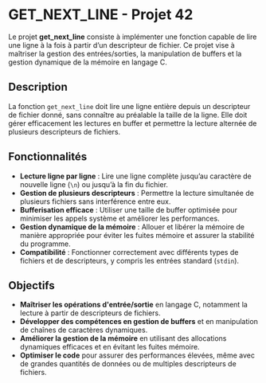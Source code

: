 # GET_NEXT_LINE - Projet 42

Le projet **get_next_line** consiste à implémenter une fonction capable de lire une ligne à la fois à partir d’un descripteur de fichier. Ce projet vise à maîtriser la gestion des entrées/sorties, la manipulation de buffers et la gestion dynamique de la mémoire en langage C.

## Description

La fonction `get_next_line` doit lire une ligne entière depuis un descripteur de fichier donné, sans connaître au préalable la taille de la ligne. Elle doit gérer efficacement les lectures en buffer et permettre la lecture alternée de plusieurs descripteurs de fichiers.

## Fonctionnalités

- **Lecture ligne par ligne** : Lire une ligne complète jusqu’au caractère de nouvelle ligne (`\n`) ou jusqu’à la fin du fichier.
- **Gestion de plusieurs descripteurs** : Permettre la lecture simultanée de plusieurs fichiers sans interférence entre eux.
- **Bufferisation efficace** : Utiliser une taille de buffer optimisée pour minimiser les appels système et améliorer les performances.
- **Gestion dynamique de la mémoire** : Allouer et libérer la mémoire de manière appropriée pour éviter les fuites mémoire et assurer la stabilité du programme.
- **Compatibilité** : Fonctionner correctement avec différents types de fichiers et de descripteurs, y compris les entrées standard (`stdin`).

## Objectifs

- **Maîtriser les opérations d'entrée/sortie** en langage C, notamment la lecture à partir de descripteurs de fichiers.
- **Développer des compétences en gestion de buffers** et en manipulation de chaînes de caractères dynamiques.
- **Améliorer la gestion de la mémoire** en utilisant des allocations dynamiques efficaces et en évitant les fuites mémoire.
- **Optimiser le code** pour assurer des performances élevées, même avec de grandes quantités de données ou de multiples descripteurs de fichiers.

